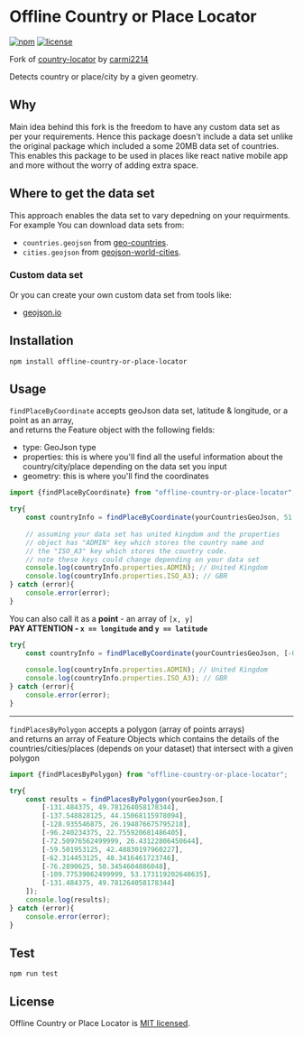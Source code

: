 # Offline Country or Place Locator

[![npm](https://img.shields.io/npm/v/offline-country-or-place-locator)](https://www.npmjs.com/package/offline-country-or-place-locator)
[![license](https://img.shields.io/npm/l/offline-country-or-place-locator)](LICENSE)

Fork of [country-locator](https://github.com/carmi2214/country-locator) by [carmi2214](https://github.com/carmi2214)

Detects country or place/city by a given geometry.

## Why

Main idea behind this fork is the freedom to have any custom data set as per your requirements. Hence this package doesn't include a data set unlike the original package which included a some 20MB data set of countries. This enables this package to be used in places like react native mobile app and more without the worry of adding extra space.

## Where to get the data set

This approach enables the data set to vary depedning on your requirments. For example You can download data sets from:

- `countries.geojson` from [geo-countries](https://github.com/datasets/geo-countries).
- `cities.geojson` from [geojson-world-cities](https://github.com/drei01/geojson-world-cities).

### Custom data set

Or you can create your own custom data set from tools like:

- [geojson.io](https://geojson.io/)

## Installation

```shell script
npm install offline-country-or-place-locator
```

## Usage

`findPlaceByCoordinate` accepts geoJson data set, latitude & longitude, or a point as an array,\
and returns the Feature object with the following fields:

- type: GeoJson type
- properties: this is where you'll find all the useful information about the country/city/place depending on the data set you input
- geometry: this is where you'll find the coordinates

```typescript
import {findPlaceByCoordinate} from "offline-country-or-place-locator";

try{
    const countryInfo = findPlaceByCoordinate(yourCountriesGeoJson, 51.500760, -0.125168);
    
    // assuming your data set has united kingdom and the properties
    // object has "ADMIN" key which stores the country name and
    // the "ISO_A3" key which stores the country code.
    // note these keys could change depending on your data set
    console.log(countryInfo.properties.ADMIN); // United Kingdom
    console.log(countryInfo.properties.ISO_A3); // GBR 
} catch (error){
    console.error(error);
}
```

You can also call it as a **point** - an array of `[x, y]`\
**PAY ATTENTION - `x == longitude` and `y == latitude`**

```typescript
try{
    const countryInfo = findPlaceByCoordinate(yourCountriesGeoJson, [-0.125168, 51.500760]);
    
    console.log(countryInfo.properties.ADMIN); // United Kingdom
    console.log(countryInfo.properties.ISO_A3); // GBR 
} catch (error){
    console.error(error);
}
```

---

`findPlacesByPolygon` accepts a polygon (array of points arrays)\
and returns an array of Feature Objects which contains the details of the countries/cities/places (depends on your dataset) that intersect with a given polygon

```typescript
import {findPlacesByPolygon} from "offline-country-or-place-locator";

try{
    const results = findPlacesByPolygon(yourGeoJson,[
        [-131.484375, 49.781264058178344],
        [-137.548828125, 44.15068115978094],
        [-128.935546875, 26.194876675795218],
        [-96.240234375, 22.755920681486405],
        [-72.50976562499999, 26.43122806450644],
        [-59.501953125, 42.48830197960227],
        [-62.314453125, 48.3416461723746],
        [-76.2890625, 50.3454604086048],
        [-109.77539062499999, 53.173119202640635],
        [-131.484375, 49.781264058178344]
    ]);
    console.log(results);
} catch (error){
    console.error(error);
}
```

## Test

```shell script
npm run test
```

## License

Offline Country or Place Locator is [MIT licensed](LICENSE).
